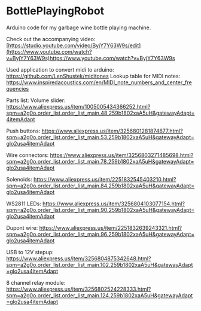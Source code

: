 # BottlePlayingRobot
Arduino code for my garbage wine bottle playing machine.

Check out the accompanying video: [https://studio.youtube.com/video/ByjY7Y63W9s/edit](https://www.youtube.com/watch?v=ByjY7Y63W9s)https://www.youtube.com/watch?v=ByjY7Y63W9s

Used application to convert midi to arduino: https://github.com/LenShustek/miditones
Lookup table for MIDI notes: https://www.inspiredacoustics.com/en/MIDI_note_numbers_and_center_frequencies

Parts list:
Volume slider: https://www.aliexpress.us/item/1005005434366252.html?spm=a2g0o.order_list.order_list_main.48.259b1802xaA5uH&gatewayAdapt=4itemAdapt

Push buttons: https://www.aliexpress.us/item/3256801281874877.html?spm=a2g0o.order_list.order_list_main.53.259b1802xaA5uH&gatewayAdapt=glo2usa4itemAdapt

Wire connectors: https://www.aliexpress.us/item/3256803271485698.html?spm=a2g0o.order_list.order_list_main.78.259b1802xaA5uH&gatewayAdapt=glo2usa4itemAdapt

Solenoids: https://www.aliexpress.us/item/2251832545403210.html?spm=a2g0o.order_list.order_list_main.84.259b1802xaA5uH&gatewayAdapt=glo2usa4itemAdapt

WS2811 LEDs: https://www.aliexpress.us/item/3256804103077154.html?spm=a2g0o.order_list.order_list_main.90.259b1802xaA5uH&gatewayAdapt=glo2usa4itemAdapt

Dupont wire: https://www.aliexpress.us/item/2251832639243321.html?spm=a2g0o.order_list.order_list_main.96.259b1802xaA5uH&gatewayAdapt=glo2usa4itemAdapt

USB to 12V stepup: https://www.aliexpress.us/item/3256804875342648.html?spm=a2g0o.order_list.order_list_main.102.259b1802xaA5uH&gatewayAdapt=glo2usa4itemAdapt

8 channel relay module: https://www.aliexpress.us/item/3256802524228333.html?spm=a2g0o.order_list.order_list_main.124.259b1802xaA5uH&gatewayAdapt=glo2usa4itemAdapt
